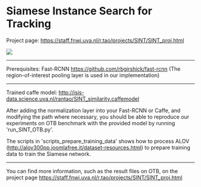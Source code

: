 # Siamese Instance Search for Tracking

Project page: https://staff.fnwi.uva.nl/r.tao/projects/SINT/SINT_proj.html


<img src="https://staff.fnwi.uva.nl/r.tao/projects/SINT/overview.png">

- - - -

Prerequisites: Fast-RCNN https://github.com/rbgirshick/fast-rcnn  (The region-of-interest pooling layer is used in our implementation)

- - - -

Trained caffe model: http://isis-data.science.uva.nl/rantao/SINT_similarity.caffemodel

After adding the normalization layer into your Fast-RCNN or Caffe, and modifying the path where necessary, you should be able to reproduce our experiments on OTB benchmark with the provided model by running 'run_SINT_OTB.py'. 

The scripts in 'scripts_prepare_training_data' shows how to process ALOV (http://alov300pp.joomlafree.it/dataset-resources.html) to prepare training data to train the Siamese network.

- - - -
You can find more information, such as the result files on OTB, on the project page https://staff.fnwi.uva.nl/r.tao/projects/SINT/SINT_proj.html



